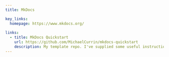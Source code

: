 ```yaml
---
title: MkDocs

key_links:
  homepage: https://www.mkdocs.org/
  
links:
  - title: MkDocs Quickstart
    url: https://github.com/MichaelCurrin/mkdocs-quickstart
    description: My template repo. I've supplied some useful instructions for beginners in the site contents.
---
```

